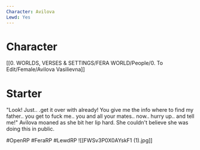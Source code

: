 ```yaml
---
Character: Avilova
Lewd: Yes
---
```

# Character
[[0. WORLDS, VERSES & SETTINGS/FERA WORLD/People/0. To Edit/Female/Avilova Vasilievna]]

# Starter
"Look! Just.. .get it over with already! You give me the info where to find my father.. you get to fuck me.. you and all your mates.. now.. hurry up.. and tell me!" Avilova moaned as she bit her lip hard. She couldn't believe she was doing this in public.

  

#OpenRP #FeraRP #LewdRP 
![[FWSv3P0X0AYskF1 (1).jpg]]